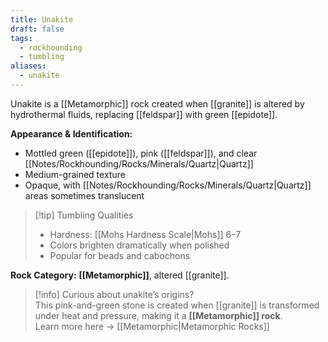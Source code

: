 ```yaml
---
title: Unakite
draft: false
tags:
  - rockhounding
  - tumbling
aliases:
  - unakite
---
```

Unakite is a [[Metamorphic]] rock created when [[granite]] is altered by hydrothermal fluids, replacing [[feldspar]] with green [[epidote]].  

**Appearance & Identification:**  
- Mottled green ([[epidote]]), pink ([[feldspar]]), and clear [[Notes/Rockhounding/Rocks/Minerals/Quartz|Quartz]]  
- Medium-grained texture  
- Opaque, with [[Notes/Rockhounding/Rocks/Minerals/Quartz|Quartz]] areas sometimes translucent  

> [!tip] Tumbling Qualities  
> - Hardness: [[Mohs Hardness Scale|Mohs]] 6–7  
> - Colors brighten dramatically when polished  
> - Popular for beads and cabochons  

**Rock Category:** **[[Metamorphic]]**, altered [[granite]].

> [!info] Curious about unakite’s origins?  
> This pink-and-green stone is created when [[granite]] is transformed under heat and pressure, making it a **[[Metamorphic]] rock**.  
> Learn more here → [[Metamorphic|Metamorphic Rocks]]
